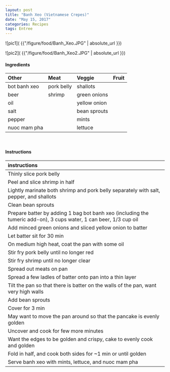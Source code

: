 ```yaml
---
layout: post
title: "Banh Xeo (Vietnamese Crepes)"
date: "May 15, 2017"
categories: Recipes
tags: Entree
---
```




![pic1]( {{"/figure/food/Banh_Xeo.JPG" | absolute_url }})

![pic2]( {{"/figure/food/Banh_Xeo2.JPG" | absolute_url }})




#### Ingredients

<table class = "presenttab">
 <thead>
  <tr>
   <th style="text-align:left;"> Other </th>
   <th style="text-align:left;"> Meat </th>
   <th style="text-align:left;"> Veggie </th>
   <th style="text-align:left;"> Fruit </th>
  </tr>
 </thead>
<tbody>
  <tr>
   <td style="text-align:left;"> bot banh xeo </td>
   <td style="text-align:left;"> pork belly </td>
   <td style="text-align:left;"> shallots </td>
   <td style="text-align:left;">  </td>
  </tr>
  <tr>
   <td style="text-align:left;"> beer </td>
   <td style="text-align:left;"> shrimp </td>
   <td style="text-align:left;"> green onions </td>
   <td style="text-align:left;">  </td>
  </tr>
  <tr>
   <td style="text-align:left;"> oil </td>
   <td style="text-align:left;">  </td>
   <td style="text-align:left;"> yellow onion </td>
   <td style="text-align:left;">  </td>
  </tr>
  <tr>
   <td style="text-align:left;"> salt </td>
   <td style="text-align:left;">  </td>
   <td style="text-align:left;"> bean sprouts </td>
   <td style="text-align:left;">  </td>
  </tr>
  <tr>
   <td style="text-align:left;"> pepper </td>
   <td style="text-align:left;">  </td>
   <td style="text-align:left;"> mints </td>
   <td style="text-align:left;">  </td>
  </tr>
  <tr>
   <td style="text-align:left;"> nuoc mam pha </td>
   <td style="text-align:left;">  </td>
   <td style="text-align:left;"> lettuce </td>
   <td style="text-align:left;">  </td>
  </tr>
</tbody>
</table>

<br>

#### Instructions

<table class = "presenttabnoh">
 <thead>
  <tr>
   <th style="text-align:left;"> instructions </th>
  </tr>
 </thead>
<tbody>
  <tr>
   <td style="text-align:left;"> Thinly slice pork belly </td>
  </tr>
  <tr>
   <td style="text-align:left;"> Peel and slice shrimp in half </td>
  </tr>
  <tr>
   <td style="text-align:left;"> Lightly marinate both shrimp and pork belly separately with salt, pepper, and shallots </td>
  </tr>
  <tr>
   <td style="text-align:left;"> Clean bean sprouts </td>
  </tr>
  <tr>
   <td style="text-align:left;"> Prepare batter by adding 1 bag bot banh xeo (including the tumeric add-on), 3 cups water, 1 can beer, 1/3 cup oil </td>
  </tr>
  <tr>
   <td style="text-align:left;"> Add minced green onions and sliced yellow onion to batter </td>
  </tr>
  <tr>
   <td style="text-align:left;"> Let batter sit for 30 min </td>
  </tr>
  <tr>
   <td style="text-align:left;"> On medium high heat, coat the pan with some oil </td>
  </tr>
  <tr>
   <td style="text-align:left;"> Stir fry pork belly until no longer red </td>
  </tr>
  <tr>
   <td style="text-align:left;"> Stir fry shrimp until no longer clear </td>
  </tr>
  <tr>
   <td style="text-align:left;"> Spread out meats on pan </td>
  </tr>
  <tr>
   <td style="text-align:left;"> Spread a few ladles of batter onto pan into a thin layer </td>
  </tr>
  <tr>
   <td style="text-align:left;"> Tilt the pan so that there is batter on the walls of the pan, want very high walls </td>
  </tr>
  <tr>
   <td style="text-align:left;"> Add bean sprouts </td>
  </tr>
  <tr>
   <td style="text-align:left;"> Cover for 3 min </td>
  </tr>
  <tr>
   <td style="text-align:left;"> May want to move the pan around so that the pancake is evenly golden </td>
  </tr>
  <tr>
   <td style="text-align:left;"> Uncover and cook for few more minutes </td>
  </tr>
  <tr>
   <td style="text-align:left;"> Want the edges to be golden and crispy, cake to evenly cook and golden </td>
  </tr>
  <tr>
   <td style="text-align:left;"> Fold in half, and cook both sides for ~1 min or until golden </td>
  </tr>
  <tr>
   <td style="text-align:left;"> Serve banh xeo with mints, lettuce, and nuoc mam pha </td>
  </tr>
</tbody>
</table>

